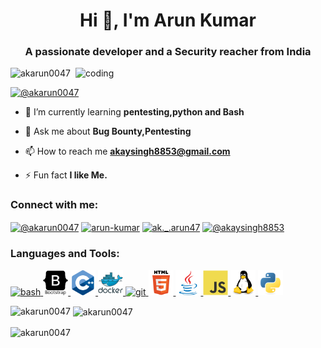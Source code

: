 <h1 align="center">Hi 👋, I'm Arun Kumar</h1>
<h3 align="center">A passionate developer and a Security reacher from India</h3>
<img align="right" alt="coding" width="400" src="https://c.tenor.com/qJ5evVs-_uUAAAAC/coding.gif">

<p align="left"> <img src="https://komarev.com/ghpvc/?username=akarun0047&label=Profile%20views&color=0e75b6&style=flat" alt="akarun0047" /> </p>

<p align="left"> <a href="https://twitter.com/@akarun0047" target="blank"><img src="https://img.shields.io/twitter/follow/@akarun0047?logo=twitter&style=for-the-badge" alt="@akarun0047" /></a> </p>

- 🌱 I’m currently learning **pentesting,python and Bash**

- 💬 Ask me about **Bug Bounty,Pentesting**

- 📫 How to reach me **akaysingh8853@gmail.com**

- ⚡ Fun fact **I like Me.**

<h3 align="left">Connect with me:</h3>
<p align="left">
<a href="https://twitter.com/@akarun0047" target="blank"><img align="center" src="https://raw.githubusercontent.com/rahuldkjain/github-profile-readme-generator/master/src/images/icons/Social/twitter.svg" alt="@akarun0047" height="30" width="40" /></a>
<a href="https://linkedin.com/in/arun-kumar" target="blank"><img align="center" src="https://raw.githubusercontent.com/rahuldkjain/github-profile-readme-generator/master/src/images/icons/Social/linked-in-alt.svg" alt="arun-kumar" height="30" width="40" /></a>
<a href="https://instagram.com/ak._.arun47" target="blank"><img align="center" src="https://raw.githubusercontent.com/rahuldkjain/github-profile-readme-generator/master/src/images/icons/Social/instagram.svg" alt="ak._.arun47" height="30" width="40" /></a>
<a href="https://medium.com/@akaysingh8853" target="blank"><img align="center" src="https://raw.githubusercontent.com/rahuldkjain/github-profile-readme-generator/master/src/images/icons/Social/medium.svg" alt="@akaysingh8853" height="30" width="40" /></a>
</p>

<h3 align="left">Languages and Tools:</h3>
<p align="left"> <a href="https://www.gnu.org/software/bash/" target="_blank" rel="noreferrer"> <img src="https://www.vectorlogo.zone/logos/gnu_bash/gnu_bash-icon.svg" alt="bash" width="40" height="40"/> </a> <a href="https://getbootstrap.com" target="_blank" rel="noreferrer"> <img src="https://raw.githubusercontent.com/devicons/devicon/master/icons/bootstrap/bootstrap-plain-wordmark.svg" alt="bootstrap" width="40" height="40"/> </a> <a href="https://www.w3schools.com/cpp/" target="_blank" rel="noreferrer"> <img src="https://raw.githubusercontent.com/devicons/devicon/master/icons/cplusplus/cplusplus-original.svg" alt="cplusplus" width="40" height="40"/> </a> <a href="https://www.docker.com/" target="_blank" rel="noreferrer"> <img src="https://raw.githubusercontent.com/devicons/devicon/master/icons/docker/docker-original-wordmark.svg" alt="docker" width="40" height="40"/> </a> <a href="https://git-scm.com/" target="_blank" rel="noreferrer"> <img src="https://www.vectorlogo.zone/logos/git-scm/git-scm-icon.svg" alt="git" width="40" height="40"/> </a> <a href="https://www.w3.org/html/" target="_blank" rel="noreferrer"> <img src="https://raw.githubusercontent.com/devicons/devicon/master/icons/html5/html5-original-wordmark.svg" alt="html5" width="40" height="40"/> </a> <a href="https://www.java.com" target="_blank" rel="noreferrer"> <img src="https://raw.githubusercontent.com/devicons/devicon/master/icons/java/java-original.svg" alt="java" width="40" height="40"/> </a> <a href="https://developer.mozilla.org/en-US/docs/Web/JavaScript" target="_blank" rel="noreferrer"> <img src="https://raw.githubusercontent.com/devicons/devicon/master/icons/javascript/javascript-original.svg" alt="javascript" width="40" height="40"/> </a> <a href="https://www.linux.org/" target="_blank" rel="noreferrer"> <img src="https://raw.githubusercontent.com/devicons/devicon/master/icons/linux/linux-original.svg" alt="linux" width="40" height="40"/> </a> <a href="https://www.python.org" target="_blank" rel="noreferrer"> <img src="https://raw.githubusercontent.com/devicons/devicon/master/icons/python/python-original.svg" alt="python" width="40" height="40"/> </a> </p>

<p><img align="left" src="https://github-readme-stats.vercel.app/api/top-langs?username=akarun0047&show_icons=true&locale=en&layout=compact" alt="akarun0047" /></p>

<p>&nbsp;<img align="center" src="https://github-readme-stats.vercel.app/api?username=akarun0047&show_icons=true&locale=en" alt="akarun0047" /></p>

<p><img align="center" src="https://github-readme-streak-stats.herokuapp.com/?user=akarun0047&" alt="akarun0047" /></p>

